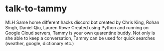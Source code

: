 # talk-to-tammy
MLH Same home different hacks discord bot created by Chris King, Rohan Singh, Daniel Qiu, Lauren Rowe
Created using Python and running on Google Cloud servers, Tammy is your own quarentine buddy. Not only is she able to keep a conversation,
Tammy can be used for quick searches (weather, google, dictionary etc.)
